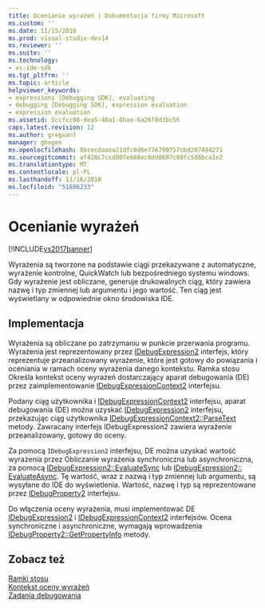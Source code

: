```yaml
---
title: Ocenianie wyrażeń | Dokumentacja firmy Microsoft
ms.custom: ''
ms.date: 11/15/2016
ms.prod: visual-studio-dev14
ms.reviewer: ''
ms.suite: ''
ms.technology:
- vs-ide-sdk
ms.tgt_pltfrm: ''
ms.topic: article
helpviewer_keywords:
- expressions [Debugging SDK], evaluating
- debugging [Debugging SDK], expression evaluation
- expression evaluation
ms.assetid: 5ccfcc80-dea5-48a1-8bae-6a26f8d3bc56
caps.latest.revision: 12
ms.author: gregvanl
manager: ghogen
ms.openlocfilehash: 8bcecdaaea21dfc0d6e776790757cbd207494271
ms.sourcegitcommit: af428c7ccd007e668ec0dd8697c88fc5d8bca1e2
ms.translationtype: MT
ms.contentlocale: pl-PL
ms.lasthandoff: 11/16/2018
ms.locfileid: "51806233"
---
```

# <a name="evaluating-expressions"></a>Ocenianie wyrażeń
[!INCLUDE[vs2017banner](../../includes/vs2017banner.md)]

Wyrażenia są tworzone na podstawie ciągi przekazywane z automatyczne, wyrażenie kontrolne, QuickWatch lub bezpośredniego systemu windows. Gdy wyrażenie jest obliczane, generuje drukowalnych ciąg, który zawiera nazwę i typ zmiennej lub argumentu i jego wartość. Ten ciąg jest wyświetlany w odpowiednie okno środowiska IDE.  
  
## <a name="implementation"></a>Implementacja  
 Wyrażenia są obliczane po zatrzymaniu w punkcie przerwania programu. Wyrażenia jest reprezentowany przez [IDebugExpression2](../../extensibility/debugger/reference/idebugexpression2.md) interfejs, który reprezentuje przeanalizowany wyrażenie, które jest gotowy do powiązania i oceniania w ramach oceny wyrażenia danego kontekstu. Ramka stosu Określa kontekst oceny wyrażeń dostarczający aparat debugowania (DE) przez zaimplementowanie [IDebugExpressionContext2](../../extensibility/debugger/reference/idebugexpressioncontext2.md) interfejsu.  
  
 Podany ciąg użytkownika i [IDebugExpressionContext2](../../extensibility/debugger/reference/idebugexpressioncontext2.md) interfejsu, aparat debugowania (DE) można uzyskać [IDebugExpression2](../../extensibility/debugger/reference/idebugexpression2.md) interfejsu, przekazując ciąg użytkownika [ IDebugExpressionContext2::ParseText](../../extensibility/debugger/reference/idebugexpressioncontext2-parsetext.md) metody. Zawracany interfejs IDebugExpression2 zawiera wyrażenie przeanalizowany, gotowy do oceny.  
  
 Za pomocą `IDebugExpression2` interfejsu, DE można uzyskać wartość wyrażenia przez Obliczanie wyrażenia synchroniczna lub asynchroniczna, za pomocą [IDebugExpression2::EvaluateSync](../../extensibility/debugger/reference/idebugexpression2-evaluatesync.md) lub [IDebugExpression2:: EvaluateAsync](../../extensibility/debugger/reference/idebugexpression2-evaluateasync.md). Tę wartość, wraz z nazwą i typ zmiennej lub argumentu, są wysyłane do IDE do wyświetlenia. Wartość, nazwę i typ są reprezentowane przez [IDebugProperty2](../../extensibility/debugger/reference/idebugproperty2.md) interfejsu.  
  
 Do włączenia oceny wyrażenia, musi implementować DE [IDebugExpression2](../../extensibility/debugger/reference/idebugexpression2.md) i [IDebugExpressionContext2](../../extensibility/debugger/reference/idebugexpressioncontext2.md) interfejsów. Ocena synchroniczne i asynchroniczne, wymagają wprowadzenia [IDebugProperty2::GetPropertyInfo](../../extensibility/debugger/reference/idebugproperty2-getpropertyinfo.md) metody.  
  
## <a name="see-also"></a>Zobacz też  
 [Ramki stosu](../../extensibility/debugger/stack-frames.md)   
 [Kontekst oceny wyrażeń](../../extensibility/debugger/expression-evaluation-context.md)   
 [Zadania debugowania](../../extensibility/debugger/debugging-tasks.md)

